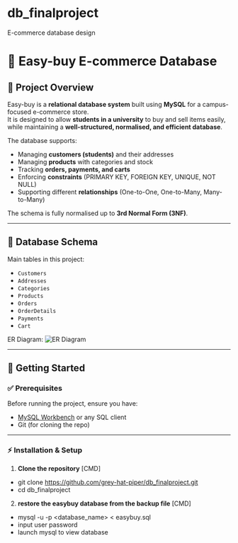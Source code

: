 # db_finalproject
E-commerce database design
# 🛒 Easy-buy E-commerce Database

## 📌 Project Overview
Easy-buy is a **relational database system** built using **MySQL** for a campus-focused e-commerce store.  
It is designed to allow **students in a university** to buy and sell items easily, while maintaining a **well-structured, normalised, and efficient database**.  

The database supports:  
- Managing **customers (students)** and their addresses  
- Managing **products** with categories and stock  
- Tracking **orders, payments, and carts**  
- Enforcing **constraints** (PRIMARY KEY, FOREIGN KEY, UNIQUE, NOT NULL)  
- Supporting different **relationships** (One-to-One, One-to-Many, Many-to-Many)  

The schema is fully normalised up to **3rd Normal Form (3NF)**.

---

## 📂 Database Schema
Main tables in this project:
- `Customers`
- `Addresses`
- `Categories`
- `Products`
- `Orders`
- `OrderDetails`
- `Payments`
- `Cart`

ER Diagram:
![ER Diagram](Easybuy.drawio.png)

---

## 🚀 Getting Started

### ✅ Prerequisites
Before running the project, ensure you have:
- [MySQL Workbench](https://dev.mysql.com/downloads/workbench/) or any SQL client
- Git (for cloning the repo)

---

### ⚡ Installation & Setup

1. **Clone the repository**
[CMD]
- git clone https://github.com/grey-hat-piper/db_finalproject.git
- cd db_finalproject

2. **restore the easybuy database from the backup file**
[CMD]
- mysql -u <user> -p <database_name> < easybuy.sql
- input user password
- launch mysql to view database

